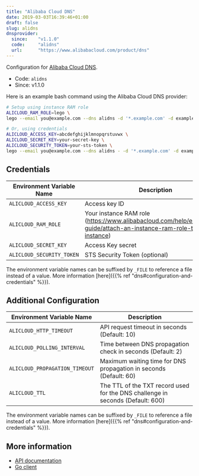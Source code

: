 ```yaml
---
title: "Alibaba Cloud DNS"
date: 2019-03-03T16:39:46+01:00
draft: false
slug: alidns
dnsprovider:
  since:    "v1.1.0"
  code:     "alidns"
  url:      "https://www.alibabacloud.com/product/dns"
---
```


<!-- THIS DOCUMENTATION IS AUTO-GENERATED. PLEASE DO NOT EDIT. -->
<!-- providers/dns/alidns/alidns.toml -->
<!-- THIS DOCUMENTATION IS AUTO-GENERATED. PLEASE DO NOT EDIT. -->


Configuration for [Alibaba Cloud DNS](https://www.alibabacloud.com/product/dns).


<!--more-->

- Code: `alidns`
- Since: v1.1.0


Here is an example bash command using the Alibaba Cloud DNS provider:

```bash
# Setup using instance RAM role
ALICLOUD_RAM_ROLE=lego \
lego --email you@example.com --dns alidns -d '*.example.com' -d example.com run

# Or, using credentials
ALICLOUD_ACCESS_KEY=abcdefghijklmnopqrstuvwx \
ALICLOUD_SECRET_KEY=your-secret-key \
ALICLOUD_SECURITY_TOKEN=your-sts-token \
lego --email you@example.com --dns alidns - -d '*.example.com' -d example.com run
```




## Credentials

| Environment Variable Name | Description |
|-----------------------|-------------|
| `ALICLOUD_ACCESS_KEY` | Access key ID |
| `ALICLOUD_RAM_ROLE` | Your instance RAM role (https://www.alibabacloud.com/help/en/ecs/user-guide/attach-an-instance-ram-role-to-an-ecs-instance) |
| `ALICLOUD_SECRET_KEY` | Access Key secret |
| `ALICLOUD_SECURITY_TOKEN` | STS Security Token (optional) |

The environment variable names can be suffixed by `_FILE` to reference a file instead of a value.
More information [here]({{% ref "dns#configuration-and-credentials" %}}).


## Additional Configuration

| Environment Variable Name | Description |
|--------------------------------|-------------|
| `ALICLOUD_HTTP_TIMEOUT` | API request timeout in seconds (Default: 10) |
| `ALICLOUD_POLLING_INTERVAL` | Time between DNS propagation check in seconds (Default: 2) |
| `ALICLOUD_PROPAGATION_TIMEOUT` | Maximum waiting time for DNS propagation in seconds (Default: 60) |
| `ALICLOUD_TTL` | The TTL of the TXT record used for the DNS challenge in seconds (Default: 600) |

The environment variable names can be suffixed by `_FILE` to reference a file instead of a value.
More information [here]({{% ref "dns#configuration-and-credentials" %}}).




## More information

- [API documentation](https://www.alibabacloud.com/help/en/alibaba-cloud-dns/latest/api-alidns-2015-01-09-dir-parsing-records)
- [Go client](https://github.com/alibabacloud-go/alidns-20150109)

<!-- THIS DOCUMENTATION IS AUTO-GENERATED. PLEASE DO NOT EDIT. -->
<!-- providers/dns/alidns/alidns.toml -->
<!-- THIS DOCUMENTATION IS AUTO-GENERATED. PLEASE DO NOT EDIT. -->
